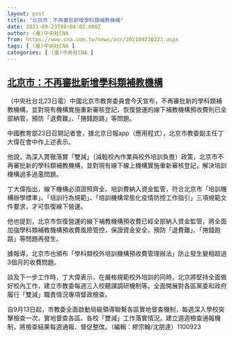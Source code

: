 ```yaml
---
layout: post
title: "北京市：不再審批新增學科類補教機構"
date: 2021-09-23T08:04:02.000Z
author: (臺)中央社CNA
from: https://www.cna.com.tw/news/acn/202109230223.aspx
tags: [ (臺)中央社CNA ]
categories: [ (臺)中央社CNA ]
---
```

<!--1632384242000-->
[北京市：不再審批新增學科類補教機構](https://www.cna.com.tw/news/acn/202109230223.aspx)
------

<div>
<div></div><div class="paragraph"><p>（中央社台北23日電）中國北京市教育委員會今天宣布，不再審批新的學科類補教機構，並對現有機構實施重新審核登記，恢復營運的線下補教機構預收費則已全部納管，預防「退費難」、「捲錢跑路」等問題。</p><p>中國教育部23日召開記者會，據北京日報app（應用程式），北京市教委副主任丁大偉在會中作上述表示。</p><p>他說，為深入貫徹落實「雙減」（減輕校內作業與校外培訓負擔）政策，北京市不再審批新的學科類補教機構，並對現有線下線上機構實施重新審核登記，解決培訓機構過多過濫問題。</p><p>丁大偉指出，線下機構必須證照齊全、培訓費納入資金監管，符合北京市「培訓機構辦學標準」、「培訓行為規範」、「培訓機構常態化疫情防控工作指引」三項規範文件要求，才可恢復線下營運。</p><p>他也提到，北京市恢復營運的線下補教機構預收費已經全部納入資金監管，將全面加強學科類補教機構預收費風險管控，保證資金安全，預防「退費難」、「捲錢跑路」等問題再發生。</p><p>據報導，北京市也頒布「學科類校外培訓機構預收費管理辦法」防止發生變相超過3個月的收費問題。</p><p>談及下一步工作時，丁大偉表示，在嚴格規範校外培訓的同時，北京將堅持全面做好校內工作，建立市教委每週三入校聽課調研機制等。全面開展對各區黨委和政府履行「雙減」職責情況專項督政檢查。</p><p>自9月13日起，市教委全面啟動局級領導聯繫各區實地督查機制，每週深入學校突擊檢查一次，實地督查各區、各校「雙減」工作落實情況。建立週週檢查通報機制，將檢查結果每週通報、督促整改。（編輯：繆宗翰/沈朋達）1100923</p></div>
</div>
